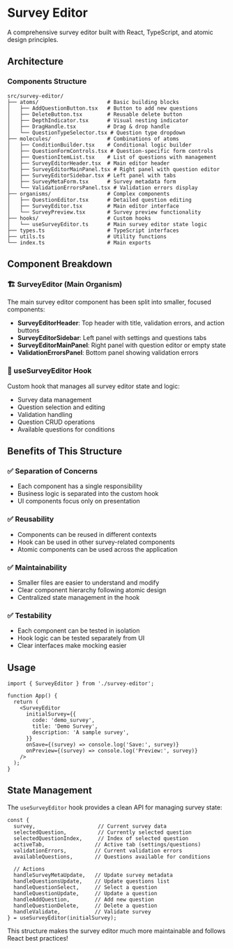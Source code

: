 # Survey Editor

A comprehensive survey editor built with React, TypeScript, and atomic design principles.

## Architecture

### Components Structure

```
src/survey-editor/
├── atoms/                      # Basic building blocks
│   ├── AddQuestionButton.tsx   # Button to add new questions
│   ├── DeleteButton.tsx        # Reusable delete button
│   ├── DepthIndicator.tsx      # Visual nesting indicator
│   ├── DragHandle.tsx          # Drag & drop handle
│   └── QuestionTypeSelector.tsx # Question type dropdown
├── molecules/                  # Combinations of atoms
│   ├── ConditionBuilder.tsx    # Conditional logic builder
│   ├── QuestionFormControls.tsx # Question-specific form controls
│   ├── QuestionItemList.tsx    # List of questions with management
│   ├── SurveyEditorHeader.tsx  # Main editor header
│   ├── SurveyEditorMainPanel.tsx # Right panel with question editor
│   ├── SurveyEditorSidebar.tsx # Left panel with tabs
│   ├── SurveyMetaForm.tsx      # Survey metadata form
│   └── ValidationErrorsPanel.tsx # Validation errors display
├── organisms/                  # Complex components
│   ├── QuestionEditor.tsx      # Detailed question editing
│   ├── SurveyEditor.tsx        # Main editor interface
│   └── SurveyPreview.tsx       # Survey preview functionality
├── hooks/                      # Custom hooks
│   └── useSurveyEditor.ts      # Main survey editor state logic
├── types.ts                    # TypeScript interfaces
├── utils.ts                    # Utility functions
└── index.ts                    # Main exports
```

## Component Breakdown

### 🏗️ SurveyEditor (Main Organism)

The main survey editor component has been split into smaller, focused components:

- **SurveyEditorHeader**: Top header with title, validation errors, and action buttons
- **SurveyEditorSidebar**: Left panel with settings and questions tabs
- **SurveyEditorMainPanel**: Right panel with question editor or empty state
- **ValidationErrorsPanel**: Bottom panel showing validation errors

### 🎣 useSurveyEditor Hook

Custom hook that manages all survey editor state and logic:

- Survey data management
- Question selection and editing
- Validation handling
- Question CRUD operations
- Available questions for conditions

## Benefits of This Structure

### ✅ Separation of Concerns
- Each component has a single responsibility
- Business logic is separated into the custom hook
- UI components focus only on presentation

### ✅ Reusability
- Components can be reused in different contexts
- Hook can be used in other survey-related components
- Atomic components can be used across the application

### ✅ Maintainability
- Smaller files are easier to understand and modify
- Clear component hierarchy following atomic design
- Centralized state management in the hook

### ✅ Testability
- Each component can be tested in isolation
- Hook logic can be tested separately from UI
- Clear interfaces make mocking easier

## Usage

```tsx
import { SurveyEditor } from './survey-editor';

function App() {
  return (
    <SurveyEditor
      initialSurvey={{
        code: 'demo_survey',
        title: 'Demo Survey',
        description: 'A sample survey',
      }}
      onSave={(survey) => console.log('Save:', survey)}
      onPreview={(survey) => console.log('Preview:', survey)}
    />
  );
}
```

## State Management

The `useSurveyEditor` hook provides a clean API for managing survey state:

```tsx
const {
  survey,                    // Current survey data
  selectedQuestion,          // Currently selected question
  selectedQuestionIndex,     // Index of selected question
  activeTab,                // Active tab (settings/questions)
  validationErrors,         // Current validation errors
  availableQuestions,       // Questions available for conditions
  
  // Actions
  handleSurveyMetaUpdate,   // Update survey metadata
  handleQuestionsUpdate,    // Update questions list
  handleQuestionSelect,     // Select a question
  handleQuestionUpdate,     // Update a question
  handleAddQuestion,        // Add new question
  handleQuestionDelete,     // Delete a question
  handleValidate,           // Validate survey
} = useSurveyEditor(initialSurvey);
```

This structure makes the survey editor much more maintainable and follows React
best practices!
